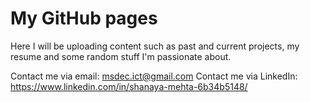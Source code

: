 # My GitHub pages

Here I will be uploading content such as past and current projects, my resume and some random stuff I'm passionate about.

Contact me via email: msdec.ict@gmail.com
Contact me via LinkedIn: https://www.linkedin.com/in/shanaya-mehta-6b34b5148/
